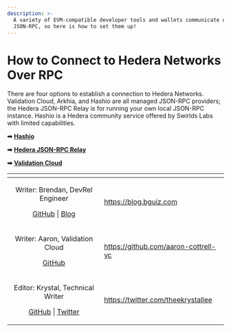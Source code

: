```yaml
---
description: >-
  A variety of EVM-compatible developer tools and wallets communicate over
  JSON-RPC, so here is how to set them up!
---
```


# How to Connect to Hedera Networks Over RPC

There are four options to establish a connection to Hedera Networks. Validation Cloud, Arkhia, and Hashio are all managed JSON-RPC providers; the Hedera JSON-RPC Relay is for running your own local JSON-RPC instance. Hashio is a Hedera community service offered by Swirlds Labs with limited capabilities.

**➡** [**Hashio**](https://swirldslabs.com/hashio/)

**➡** [**Hedera JSON-RPC Relay**](hedera-json-rpc-relay.md)

**➡** [**Validation Cloud**](validation-cloud.md)

<table data-card-size="large" data-view="cards"><thead><tr><th align="center"></th><th data-hidden data-card-target data-type="content-ref"></th></tr></thead><tbody><tr><td align="center"><p>Writer: Brendan, DevRel Engineer</p><p><a href="https://github.com/bguiz">GitHub</a> | <a href="https://blog.bguiz.com">Blog</a></p></td><td><a href="https://blog.bguiz.com">https://blog.bguiz.com</a></td></tr><tr><td align="center"><p>Writer: Aaron, Validation Cloud</p><p><a href="https://github.com/aaron-cottrell-vc">GitHub</a></p></td><td><a href="https://github.com/aaron-cottrell-vc">https://github.com/aaron-cottrell-vc</a></td></tr><tr><td align="center"><p>Editor: Krystal, Technical Writer</p><p><a href="https://github.com/theekrystallee">GitHub</a> | <a href="https://twitter.com/theekrystallee">Twitter</a></p></td><td><a href="https://twitter.com/theekrystallee">https://twitter.com/theekrystallee</a></td></tr></tbody></table>
